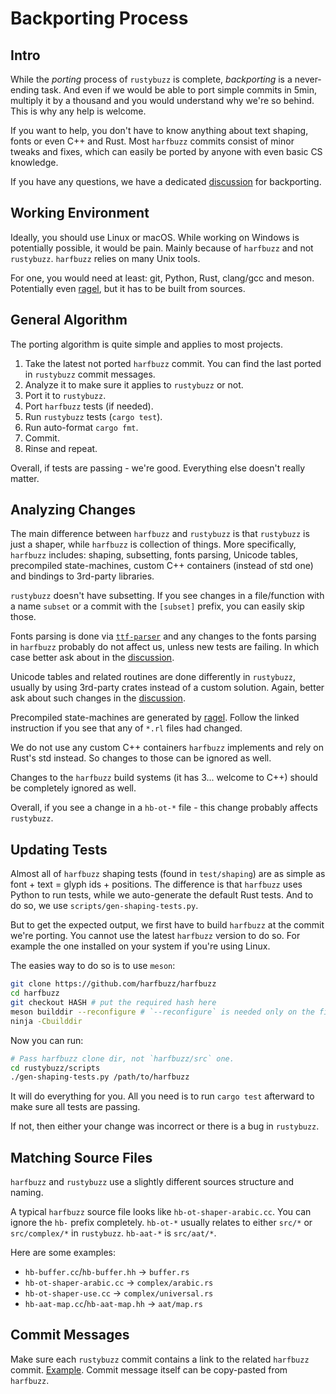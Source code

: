 # Backporting Process

## Intro

While the _porting_ process of `rustybuzz` is complete, _backporting_ is a never-ending task.
And even if we would be able to port simple commits in 5min, multiply it by a thousand
and you would understand why we're so behind. This is why any help is welcome.

If you want to help, you don't have to know anything about text shaping, fonts or even
C++ and Rust. Most `harfbuzz` commits consist of minor tweaks and fixes, which can easily be ported
by anyone with even basic CS knowledge.

If you have any questions, we have a dedicated [discussion] for backporting.

## Working Environment

Ideally, you should use Linux or macOS. While working on Windows is potentially possible,
it would be pain. Mainly because of `harfbuzz` and not `rustybuzz`. `harfbuzz` relies on
many Unix tools.

For one, you would need at least: git, Python, Rust, clang/gcc and meson.
Potentially even [ragel](./ragel.md), but it has to be built from sources.

## General Algorithm

The porting algorithm is quite simple and applies to most projects.

1. Take the latest not ported `harfbuzz` commit.
  You can find the last ported in `rustybuzz` commit messages.
1. Analyze it to make sure it applies to `rustybuzz` or not.
1. Port it to `rustybuzz`.
1. Port `harfbuzz` tests (if needed).
1. Run `rustybuzz` tests (`cargo test`).
1. Run auto-format `cargo fmt`.
1. Commit.
1. Rinse and repeat.

Overall, if tests are passing - we're good. Everything else doesn't really matter.

## Analyzing Changes

The main difference between `harfbuzz` and `rustybuzz` is that `rustybuzz` is just a shaper,
while `harfbuzz` is collection of things. More specifically, `harfbuzz` includes:
shaping, subsetting, fonts parsing, Unicode tables, precompiled state-machines,
custom C++ containers (instead of std one) and bindings to 3rd-party libraries.

`rustybuzz` doesn't have subsetting. If you see changes in a file/function
with a name `subset` or a commit with the `[subset]` prefix, you can easily skip those.

Fonts parsing is done via [`ttf-parser`](https://github.com/RazrFalcon/ttf-parser)
and any changes to the fonts parsing in `harfbuzz` probably do not affect us,
unless new tests are failing. In which case better ask about in the [discussion].

Unicode tables and related routines are done differently in `rustybuzz`,
usually by using 3rd-party crates instead of a custom solution.
Again, better ask about such changes in the [discussion].

Precompiled state-machines are generated by [ragel](./ragel.md).
Follow the linked instruction if you see that any of `*.rl` files had changed.

We do not use any custom C++ containers `harfbuzz` implements and rely on Rust's std instead.
So changes to those can be ignored as well.

Changes to the `harfbuzz` build systems (it has 3... welcome to C++) should be completely ignored
as well.

Overall, if you see a change in a `hb-ot-*` file - this change probably affects `rustybuzz`.

## Updating Tests

Almost all of `harfbuzz` shaping tests (found in `test/shaping`) are as simple as
font + text = glyph ids + positions.
The difference is that `harfbuzz` uses Python to run tests, while we auto-generate
the default Rust tests. And to do so, we use `scripts/gen-shaping-tests.py`.

But to get the expected output, we first have to build `harfbuzz` at the commit we're porting.
You cannot use the latest `harfbuzz` version to do so. For example the one installed on your
system if you're using Linux.

The easies way to do so is to use `meson`:

```sh
git clone https://github.com/harfbuzz/harfbuzz
cd harfbuzz
git checkout HASH # put the required hash here
meson builddir --reconfigure # `--reconfigure` is needed only on the first run
ninja -Cbuilddir
```

Now you can run:

```sh
# Pass harfbuzz clone dir, not `harfbuzz/src` one.
cd rustybuzz/scripts
./gen-shaping-tests.py /path/to/harfbuzz
```

It will do everything for you. All you need is to run `cargo test` afterward to make sure
all tests are passing.

If not, then either your change was incorrect or there is a bug in `rustybuzz`.

## Matching Source Files

`harfbuzz` and `rustybuzz` use a slightly different sources structure and naming.

A typical `harfbuzz` source file looks like `hb-ot-shaper-arabic.cc`.
You can ignore the `hb-` prefix completely. `hb-ot-*` usually relates to either `src/*`
or `src/complex/*` in `rustybuzz`. `hb-aat-*` is `src/aat/*`.

Here are some examples:

<!-- TODO: list all -->

- `hb-buffer.cc`/`hb-buffer.hh` -> `buffer.rs`
- `hb-ot-shaper-arabic.cc` -> `complex/arabic.rs`
- `hb-ot-shaper-use.cc` -> `complex/universal.rs`
- `hb-aat-map.cc`/`hb-aat-map.hh` -> `aat/map.rs`

## Commit Messages

Make sure each `rustybuzz` commit contains a link to the related `harfbuzz` commit.
[Example](https://github.com/RazrFalcon/rustybuzz/commit/5637691426b72dcac2c56a3d1fabe104438b5db7).
Commit message itself can be copy-pasted from `harfbuzz`.


[discussion]: https://github.com/RazrFalcon/rustybuzz/discussions/79
